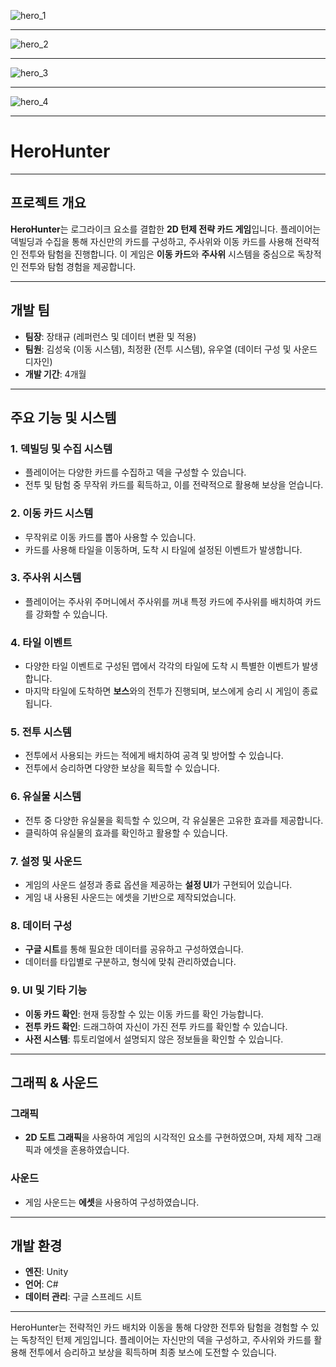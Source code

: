 ![hero_1](https://github.com/user-attachments/assets/5e8a00e0-d093-4fd3-880b-90a7341c1f02)

---

![hero_2](https://github.com/user-attachments/assets/4b6c9482-e90c-4c48-b91c-f0bb2e774998)

---

![hero_3](https://github.com/user-attachments/assets/6164f067-a9d0-42df-a313-a0ec213413f2)

---

![hero_4](https://github.com/user-attachments/assets/efaa0ac6-4641-47c3-9f44-715cd0b4350b)

---

# HeroHunter

---

## 프로젝트 개요
**HeroHunter**는 로그라이크 요소를 결합한 **2D 턴제 전략 카드 게임**입니다. 플레이어는 덱빌딩과 수집을 통해 자신만의 카드를 구성하고, 주사위와 이동 카드를 사용해 전략적인 전투와 탐험을 진행합니다. 이 게임은 **이동 카드**와 **주사위** 시스템을 중심으로 독창적인 전투와 탐험 경험을 제공합니다.

---

## 개발 팀

- **팀장**: 장태규  (레퍼런스 및 데이터 변환 및 적용)
- **팀원**: 김성욱 (이동 시스템), 최정환 (전투 시스템), 유우열 (데이터 구성 및 사운드 디자인)
- **개발 기간**: 4개월

---

## 주요 기능 및 시스템

### 1. 덱빌딩 및 수집 시스템
- 플레이어는 다양한 카드를 수집하고 덱을 구성할 수 있습니다.
- 전투 및 탐험 중 무작위 카드를 획득하고, 이를 전략적으로 활용해 보상을 얻습니다.

### 2. 이동 카드 시스템
- 무작위로 이동 카드를 뽑아 사용할 수 있습니다.
- 카드를 사용해 타일을 이동하며, 도착 시 타일에 설정된 이벤트가 발생합니다.

### 3. 주사위 시스템
- 플레이어는 주사위 주머니에서 주사위를 꺼내 특정 카드에 주사위를 배치하여 카드를 강화할 수 있습니다.

### 4. 타일 이벤트
- 다양한 타일 이벤트로 구성된 맵에서 각각의 타일에 도착 시 특별한 이벤트가 발생합니다.
- 마지막 타일에 도착하면 **보스**와의 전투가 진행되며, 보스에게 승리 시 게임이 종료됩니다.

### 5. 전투 시스템
- 전투에서 사용되는 카드는 적에게 배치하여 공격 및 방어할 수 있습니다.
- 전투에서 승리하면 다양한 보상을 획득할 수 있습니다.

### 6. 유실물 시스템
- 전투 중 다양한 유실물을 획득할 수 있으며, 각 유실물은 고유한 효과를 제공합니다.
- 클릭하여 유실물의 효과를 확인하고 활용할 수 있습니다.

### 7. 설정 및 사운드
- 게임의 사운드 설정과 종료 옵션을 제공하는 **설정 UI**가 구현되어 있습니다.
- 게임 내 사용된 사운드는 에셋을 기반으로 제작되었습니다.

### 8. 데이터 구성
- **구글 시트**를 통해 필요한 데이터를 공유하고 구성하였습니다.
- 데이터를 타입별로 구분하고, 형식에 맞춰 관리하였습니다.

### 9. UI 및 기타 기능
- **이동 카드 확인**: 현재 등장할 수 있는 이동 카드를 확인 가능합니다.
- **전투 카드 확인**: 드래그하여 자신이 가진 전투 카드를 확인할 수 있습니다.
- **사전 시스템**: 튜토리얼에서 설명되지 않은 정보들을 확인할 수 있습니다.

---

## 그래픽 & 사운드

### 그래픽
- **2D 도트 그래픽**을 사용하여 게임의 시각적인 요소를 구현하였으며, 자체 제작 그래픽과 에셋을 혼용하였습니다.

### 사운드
- 게임 사운드는 **에셋**을 사용하여 구성하였습니다.

---

## 개발 환경

- **엔진**: Unity  
- **언어**: C#  
- **데이터 관리**: 구글 스프레드 시트

---

HeroHunter는 전략적인 카드 배치와 이동을 통해 다양한 전투와 탐험을 경험할 수 있는 독창적인 턴제 게임입니다. 플레이어는 자신만의 덱을 구성하고, 주사위와 카드를 활용해 전투에서 승리하고 보상을 획득하며 최종 보스에 도전할 수 있습니다.
